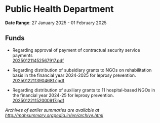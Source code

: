 # Public Health Department

**Date Range**: 27 January 2025 - 01 February 2025


## Funds
- Regarding approval of payment of contractual security service payments\
  [202501211452567917.pdf](https://gr.maharashtra.gov.in/Site/Upload/Government%20Resolutions/English/202501211452567917.pdf)

- Regarding distribution of subsidiary grants to NGOs on rehabilitation basis in the financial year 2024-2025 for leprosy prevention.\
  [202501221139046817.pdf](https://gr.maharashtra.gov.in/Site/Upload/Government%20Resolutions/English/202501221139046817.pdf)

- Regarding distribution of auxiliary grants to 11 hospital-based NGOs in the financial year 2024-25 for leprosy prevention.\
  [202501221152000917.pdf](https://gr.maharashtra.gov.in/Site/Upload/Government%20Resolutions/English/202501221152000917.pdf)


*Archives of earlier summaries are available at http://mahsummary.orgpedia.in/en/archive.html*
